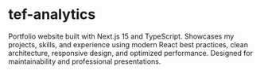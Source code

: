 # tef-analytics

Portfolio website built with Next.js 15 and TypeScript. Showcases my projects, skills, and experience using modern React best practices, clean architecture, responsive design, and optimized performance. Designed for maintainability and professional presentations.
